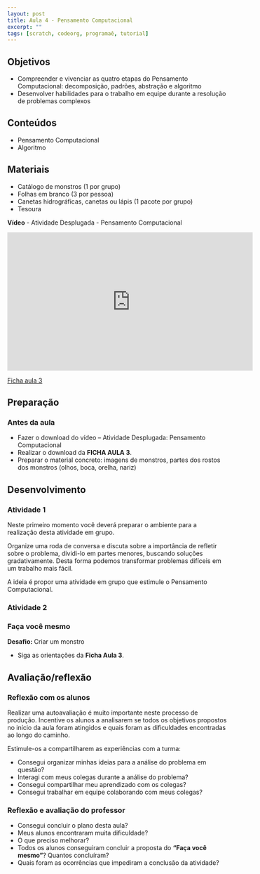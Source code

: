```yaml
---
layout: post
title: Aula 4 - Pensamento Computacional
excerpt: ""
tags: [scratch, codeorg, programaê, tutorial]
---
```


## Objetivos
 - Compreender e vivenciar as quatro etapas do Pensamento Computacional: decomposição, padrões, abstração e algoritmo
 - Desenvolver habilidades para o trabalho em equipe durante a resolução de problemas complexos

## Conteúdos
 - Pensamento Computacional
 - Algoritmo

## Materiais
 - Catálogo de monstros (1 por grupo)
 - Folhas em branco (3 por pessoa)
 - Canetas hidrográficas, canetas ou lápis (1 pacote por grupo)
 - Tesoura

**Vídeo** - Atividade Desplugada - Pensamento Computacional

<iframe width="560" height="315" src="https://www.youtube.com/embed/injJWiSA0pw" frameborder="0" allowfullscreen></iframe>

[Ficha aula 3](/bloco/pdf/ficha%203-PensamentoComputacional.pdf)

## Preparação

### Antes da aula
 - Fazer o download do vídeo – Atividade Desplugada: Pensamento Computacional
 - Realizar o download da **FICHA AULA 3**.
 - Preparar o material concreto: imagens de monstros, partes dos rostos dos monstros (olhos, boca, orelha, nariz)

## Desenvolvimento

### Atividade 1
Neste primeiro momento você deverá preparar o ambiente para a realização desta atividade em grupo.

Organize uma roda de conversa e discuta sobre a importância de refletir sobre o problema, dividi-lo em partes menores, buscando soluções gradativamente. Desta forma podemos transformar problemas difíceis em um trabalho mais fácil.

A ideia é propor uma atividade em grupo que estimule o Pensamento Computacional.

### Atividade 2

### Faça você mesmo

**Desafio:** Criar um monstro

 - Siga as orientações da **Ficha Aula 3**.


## Avaliação/reflexão

### Reflexão com os alunos

Realizar uma autoavaliação é muito importante neste processo de produção. Incentive os alunos a analisarem se todos os objetivos propostos no início da aula foram atingidos e quais foram as dificuldades encontradas ao longo do caminho.

Estimule-os a compartilharem as experiências com a turma:

 - Consegui organizar minhas ideias para a análise do problema em questão?
 - Interagi com meus colegas durante a análise do problema?
 - Consegui compartilhar meu aprendizado com os colegas?
 - Consegui trabalhar em equipe colaborando com meus colegas?

### Reflexão e avaliação do professor

 - Consegui concluir o plano desta aula?
 - Meus alunos encontraram muita dificuldade?
 - O que preciso melhorar?
 - Todos os alunos conseguiram concluir a proposta do **“Faça você mesmo”**? Quantos concluíram?
 - Quais foram as ocorrências que impediram a conclusão da atividade?
